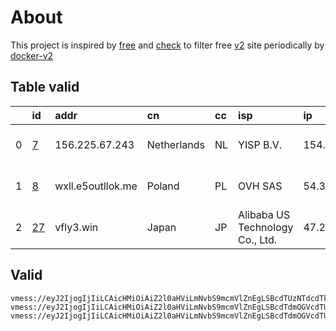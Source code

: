 
# About

This project is inspired by [free](https://github.com/freefq/free) and [check](https://github.com/yeahwu/check) to filter free [v2](https://github.com/v2fly/v2ray-core) site periodically by [docker-v2](https://hub.docker.com/r/v2ray/official)

    

## Table valid
|    | id                   | addr              | cn          | cc   | isp                             | ip            | chatgpt          |
|---:|:---------------------|:------------------|:------------|:-----|:--------------------------------|:--------------|:-----------------|
|  0 | [7](config/7.json)   | 156.225.67.243    | Netherlands | NL   | YISP B.V.                       | 154.84.1.37   | Yes (Region: NL) |
|  1 | [8](config/8.json)   | wxll.e5outllok.me | Poland      | PL   | OVH SAS                         | 54.36.174.181 | Yes (Region: FR) |
|  2 | [27](config/27.json) | vfly3.win         | Japan       | JP   | Alibaba US Technology Co., Ltd. | 47.245.30.19  | Yes (Region: JP) |

## Valid
```
vmess://eyJ2IjogIjIiLCAicHMiOiAiZ2l0aHViLmNvbS9mcmVlZnEgLSBcdTUzNTdcdTk3NWUgIDciLCAiYWRkIjogIjE1Ni4yMjUuNjcuMjQzIiwgInBvcnQiOiAiNDM1ODIiLCAiaWQiOiAiOTkwMDA2YmQtY2IyMC00ODJmLTljOTctZjVmYzY1MzU5NjA1IiwgImFpZCI6ICI2NCIsICJzY3kiOiAiYXV0byIsICJuZXQiOiAidGNwIiwgInR5cGUiOiAibm9uZSIsICJob3N0IjogIiIsICJwYXRoIjogIi8iLCAidGxzIjogIiIsICJzbmkiOiAiIn0=
vmess://eyJ2IjogIjIiLCAicHMiOiAiZ2l0aHViLmNvbS9mcmVlZnEgLSBcdTdmOGVcdTU2ZmRDbG91ZEZsYXJlXHU4MjgyXHU3MGI5IDgiLCAiYWRkIjogInd4bGwuZTVvdXRsbG9rLm1lIiwgInBvcnQiOiAiODAiLCAidHlwZSI6ICJub25lIiwgImlkIjogIjE3MGJlMzM5LTViNWItNGRmOC04MDY4LTMxNmM5ZjkzM2RkOSIsICJhaWQiOiAiMCIsICJuZXQiOiAid3MiLCAicGF0aCI6ICIvIiwgImhvc3QiOiAid3hsbC5lNW91dGxsb2subWUiLCAidGxzIjogIiJ9
vmess://eyJ2IjogIjIiLCAicHMiOiAiZ2l0aHViLmNvbS9mcmVlZnEgLSBcdTdmOGVcdTU2ZmRDbG91ZEZsYXJlXHU1MTZjXHU1M2Y4Q0ROXHU4MjgyXHU3MGI5IDI3IiwgImFkZCI6ICJ2Zmx5My53aW4iLCAicG9ydCI6ICI0NDMiLCAidHlwZSI6ICJub25lIiwgImlkIjogIjk2ODFmOTllLWQyNTEtNDc3YS1kNzc3LTFkMDFlZTU1MDQ4MSIsICJhaWQiOiAiMCIsICJuZXQiOiAid3MiLCAicGF0aCI6ICIvbXlibG9nIiwgImhvc3QiOiAidmZseTMud2luIiwgInRscyI6ICJ0bHMifQ==
```


